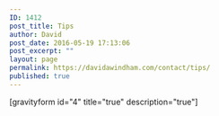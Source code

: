 ```yaml
---
ID: 1412
post_title: Tips
author: David
post_date: 2016-05-19 17:13:06
post_excerpt: ""
layout: page
permalink: https://davidawindham.com/contact/tips/
published: true
---
```

[gravityform id="4" title="true" description="true"]